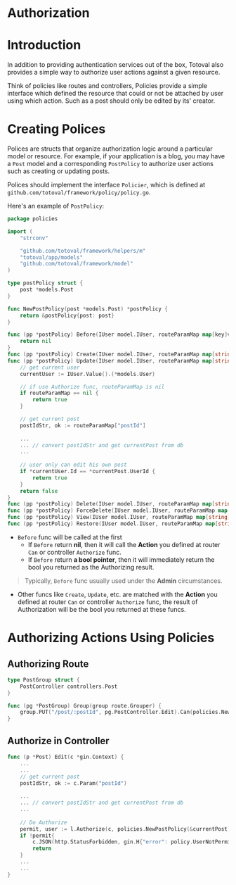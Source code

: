 # Authorization

# Introduction
In addition to providing authentication services out of the box, Totoval also provides a simple way to authorize user actions against a given resource.

Think of policies like routes and controllers, Policies provide a simple interface which defined the resource that could or not be attached by user using which action. Such as a post should only be edited by its' creator.

# Creating Polices
Polices are structs that organize authorization logic around a particular model or resource. For example, if your application is a blog, you may have a `Post` model and a corresponding `PostPolicy` to authorize user actions such as creating or updating posts.

Polices should implement the interface `Policier`, which is defined at `github.com/totoval/framework/policy/policy.go`.

Here's an example of `PostPolicy`:
```go
package policies

import (
	"strconv"

	"github.com/totoval/framework/helpers/m"
	"totoval/app/models"
	"github.com/totoval/framework/model"
)

type postPolicy struct {
	post *models.Post
}

func NewPostPolicy(post *models.Post) *postPolicy {
	return &postPolicy{post: post}
}

func (pp *postPolicy) Before(IUser model.IUser, routeParamMap map[key]value) *bool {
	return nil
}
func (pp *postPolicy) Create(IUser model.IUser, routeParamMap map[string]string) bool { return true }
func (pp *postPolicy) Update(IUser model.IUser, routeParamMap map[string]string) bool      {
	// get current user
	currentUser := IUser.Value().(*models.User)

	// if use Authorize func, routeParamMap is nil
	if routeParamMap == nil {
		return true
	}

	// get current post
	postIdStr, ok := routeParamMap["postId"]
	
	...
	... // convert postIdStr and get currentPost from db
	...
	
	// user only can edit his own post
	if *currentUser.Id == *currentPost.UserId {
		return true
	}
	return false
}
func (pp *postPolicy) Delete(IUser model.IUser, routeParamMap map[string]string) bool      { return true }
func (pp *postPolicy) ForceDelete(IUser model.IUser, routeParamMap map[string]string) bool { return true }
func (pp *postPolicy) View(IUser model.IUser, routeParamMap map[string]string) bool { return true }
func (pp *postPolicy) Restore(IUser model.IUser, routeParamMap map[string]string) bool { return true }
```
* `Before` func will be called at the first
    * If `Before` return **nil**, then it will call the **Action** you defined at router `Can` or controller `Authorize` func.
    * If `Before` return **a bool pointer**, then it will immediately return the bool you returned as the Authorizing result.
> Typically, `Before` func usually used under the **Admin** circumstances.
* Other funcs like `Create`, `Update`, etc. are matched with the **Action** you defined at router `Can` or controller `Authorize` func, the result of Authorization will be the bool you returned at these funcs. 

# Authorizing Actions Using Policies
## Authorizing Route
```go
type PostGroup struct {
	PostController controllers.Post
}

func (pg *PostGroup) Group(group route.Grouper) {
    group.PUT("/post/:postId", pg.PostController.Edit).Can(policies.NewPostPolicy(nil), policy.ActionUpdate)
}
```

## Authorize in Controller
```go
func (p *Post) Edit(c *gin.Context) {
    ...
    ...
    // get current post
    postIdStr, ok := c.Param("postId")
    
    ...
    ... // convert postIdStr and get currentPost from db
    ...
    
    // Do Authorize
    permit, user := l.Authorize(c, policies.NewPostPolicy(&currentPost), policy.ActionView)
    if !permit{
        c.JSON(http.StatusForbidden, gin.H{"error": policy.UserNotPermitError{}.Error()})
        return
    }
    ...
    ...
}
```